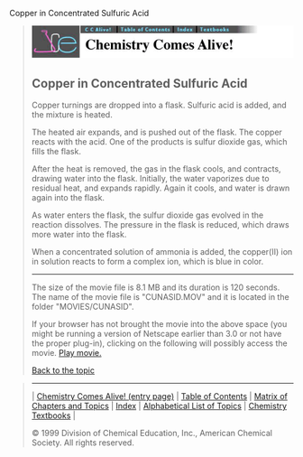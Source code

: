 





 Copper in Concentrated Sulfuric Acid
 



> ![Chemistry Comes Alive!](ccahead.gif)
> 
> 
> 
> 
> 
> 
> 
> 
> 
> ## Copper in Concentrated Sulfuric Acid
> 
> 
> 
> 
> 
> 
> 
> 
>   
> 
> 
> 
> 
> 
>  Copper turnings are dropped into a flask. Sulfuric acid is added, and the mixture is heated.
>  
> 
> 
> 
>  The heated air expands, and is pushed out of the flask. The copper reacts with the acid. One of the products is sulfur dioxide gas, which fills the flask.
>  
> 
> 
> 
>  After the heat is removed, the gas in the flask cools, and contracts, drawing water into the flask. Initially, the water vaporizes due to residual heat, and expands rapidly. Again it cools, and water is drawn again into the flask.
>  
> 
> 
> 
>  As water enters the flask, the sulfur dioxide gas evolved in the reaction dissolves. The pressure in the flask is reduced, which draws more water into the flask.
>  
> 
> 
> 
>  When a concentrated solution of ammonia is added, the copper(II) ion in solution reacts to form a complex ion, which is blue in color.
>  
> 
> 
> 
> 
> 
> 
> 
> ---
> 
> 
>  The size of the movie file is 8.1 MB and its duration is 120 seconds. 
The name of the movie file is "CUNASID.MOV" 
and it is located in the folder "MOVIES/CUNASID".
>  
> 
> 
> 
>  If your browser has not brought the movie into the above space
(you might be running a version of Netscape earlier than 3.0 or
not have the proper plug-in), clicking on the following will
possibly access the movie.
>  [Play movie.](../../MOVIES/CUNASID/CUNASID.MOV) 
> 
> 
> 
> 
> [Back to the topic](../../MAIN/CUNASID/PAGE1.HTM)



> ---
> 
> 
>  |
>  [Chemistry Comes Alive! (entry page)](../../INDEX.HTM) 
>  |
>  [Table of Contents](../../CONTENTS.HTM) 
>  |
>  [Matrix of Chapters and Topics](../../MATRIX.HTM) 
>  |
>  [Index](../../WORDS.HTM) 
>  |
>  [Alphabetical List of Topics](../../ALPHATOP.HTM) 
>  |
>  [Chemistry Textbooks](../../BOOKS.HTM) 
>  |
>  
>  © 1999 Division of Chemical Education, Inc.,
American Chemical Society. All rights reserved.





